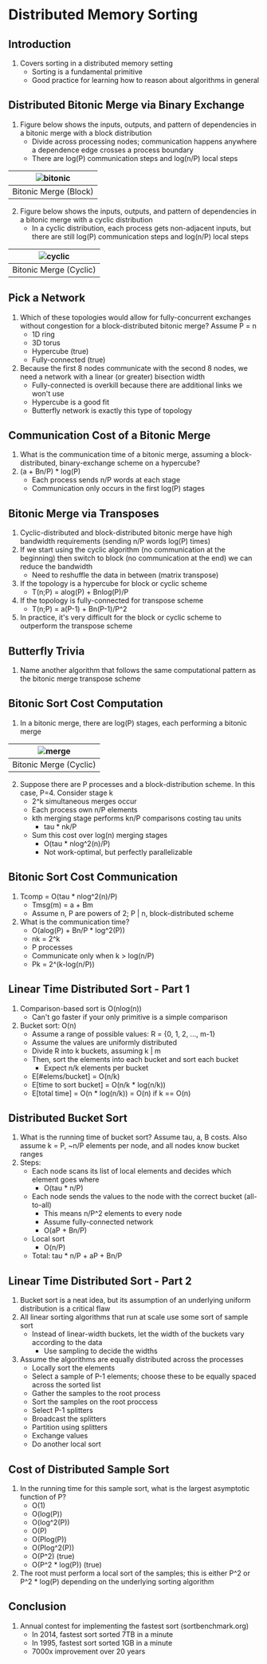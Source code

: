 # Distributed Memory Sorting

## Introduction

1. Covers sorting in a distributed memory setting
    * Sorting is a fundamental primitive
    * Good practice for learning how to reason about algorithms in general

## Distributed Bitonic Merge via Binary Exchange

1. Figure below shows the inputs, outputs, and pattern of dependencies in a
bitonic merge with a block distribution
    * Divide across processing nodes; communication happens anywhere a
    dependence edge crosses a process boundary
    * There are log(P) communication steps and log(n/P) local steps

| ![bitonic](images/distributed_sort_bitonic_merge_block.png) |
|:--:|
| Bitonic Merge (Block) |

2. Figure below shows the inputs, outputs, and pattern of dependencies in a
bitonic merge with a cyclic distribution
    * In a cyclic distribution, each process gets non-adjacent inputs, but there
    are still log(P) communication steps and log(n/P) local steps

| ![cyclic](images/distributed_sort_bitonic_merge_cyclic.png) |
|:--:|
| Bitonic Merge (Cyclic) |

## Pick a Network

1. Which of these topologies would allow for fully-concurrent exchanges without
congestion for a block-distributed bitonic merge? Assume P = n
    * 1D ring
    * 3D torus
    * Hypercube (true)
    * Fully-connected (true)
2. Because the first 8 nodes communicate with the second 8 nodes, we need a
network with a linear (or greater) bisection width
    * Fully-connected is overkill because there are additional links we won't
    use
    * Hypercube is a good fit
    * Butterfly network is exactly this type of topology

## Communication Cost of a Bitonic Merge

1. What is the communication time of a bitonic merge, assuming a block-distributed,
binary-exchange scheme on a hypercube?
2. (a + Bn/P) * log(P)
    * Each process sends n/P words at each stage
    * Communication only occurs in the first log(P) stages

## Bitonic Merge via Transposes

1. Cyclic-distributed and block-distributed bitonic merge have high bandwidth
requirements (sending n/P words log(P) times)
2. If we start using the cyclic algorithm (no communication at the beginning)
then switch to block (no communication at the end) we can reduce the bandwidth
    * Need to reshuffle the data in between (matrix transpose)
3. If the topology is a hypercube for block or cyclic scheme
    * T(n;P) = alog(P) + Bnlog(P)/P
4. If the topology is fully-connected for transpose scheme
    * T(n;P) = a(P-1) + Bn(P-1)/P^2
5. In practice, it's very difficult for the block or cyclic scheme to outperform
the transpose scheme

## Butterfly Trivia

1. Name another algorithm that follows the same computational pattern as the
bitonic merge transpose scheme

## Bitonic Sort Cost Computation

1. In a bitonic merge, there are log(P) stages, each performing a bitonic merge

| ![merge](images/distributed_sort_bitonic_merge.png) |
|:--:|
| Bitonic Merge (Cyclic) |

2. Suppose there are P processes and a block-distribution scheme. In this case,
P=4. Consider stage k
    * 2^k simultaneous merges occur
    * Each process own n/P elements
    * kth merging stage performs kn/P comparisons costing tau units
        - tau * nk/P
    * Sum this cost over log(n) merging stages
        - O(tau * nlog^2(n)/P)
        - Not work-optimal, but perfectly parallelizable

## Bitonic Sort Cost Communication

1. Tcomp = O(tau * nlog^2(n)/P)
    * Tmsg(m) = a + Bm
    * Assume n, P are powers of 2; P | n, block-distributed scheme
2. What is the communication time?
    * O(alog(P) + Bn/P * log^2(P))
    * nk = 2^k
    * P processes
    * Communicate only when k > log(n/P)
    * Pk = 2^(k-log(n/P))

## Linear Time Distributed Sort - Part 1

1. Comparison-based sort is O(nlog(n))
    * Can't go faster if your only primitive is a simple comparison
2. Bucket sort: O(n)
    * Assume a range of possible values: R = {0, 1, 2, ..., m-1}
    * Assume the values are uniformly distributed
    * Divide R into k buckets, assuming k | m
    * Then, sort the elements into each bucket and sort each bucket
        - Expect n/k elements per bucket
    * E[#elems/bucket] = O(n/k)
    * E[time to sort bucket] = O(n/k * log(n/k))
    * E[total time] = O(n * log(n/k)) = O(n) if k == O(n)


## Distributed Bucket Sort

1. What is the running time of bucket sort? Assume tau, a, B costs. Also assume
k = P, ~n/P elements per node, and all nodes know bucket ranges
2. Steps:
    * Each node scans its list of local elements and decides which element goes
    where
        - O(tau * n/P)
    * Each node sends the values to the node with the correct bucket (all-to-all)
        - This means n/P^2 elements to every node
        - Assume fully-connected network
        - O(aP + Bn/P)
    * Local sort
        - O(n/P)
    * Total: tau * n/P + aP + Bn/P

## Linear Time Distributed Sort - Part 2

1. Bucket sort is a neat idea, but its assumption of an underlying uniform
distribution is a critical flaw
2. All linear sorting algorithms that run at scale use some sort of sample sort
    * Instead of linear-width buckets, let the width of the buckets vary
    according to the data
        - Use sampling to decide the widths
3. Assume the algorithms are equally distributed across the processes
    * Locally sort the elements
    * Select a sample of P-1 elements; choose these to be equally spaced across
    the sorted list
    * Gather the samples to the root process
    * Sort the samples on the root proccess
    * Select P-1 splitters
    * Broadcast the splitters
    * Partition using splitters
    * Exchange values
    * Do another local sort

## Cost of Distributed Sample Sort

1. In the running time for this sample sort, what is the largest asymptotic
function of P?
    * O(1)
    * O(log(P))
    * O(log^2(P))
    * O(P)
    * O(Plog(P))
    * O(Plog^2(P))
    * O(P^2) (true)
    * O(P^2 * log(P)) (true)
2. The root must perform a local sort of the samples; this is either P^2 or
P^2 * log(P) depending on the underlying sorting algorithm

## Conclusion

1. Annual contest for implementing the fastest sort (sortbenchmark.org)
    * In 2014, fastest sort sorted 7TB in a minute
    * In 1995, fastest sort sorted 1GB in a minute
    * 7000x improvement over 20 years
